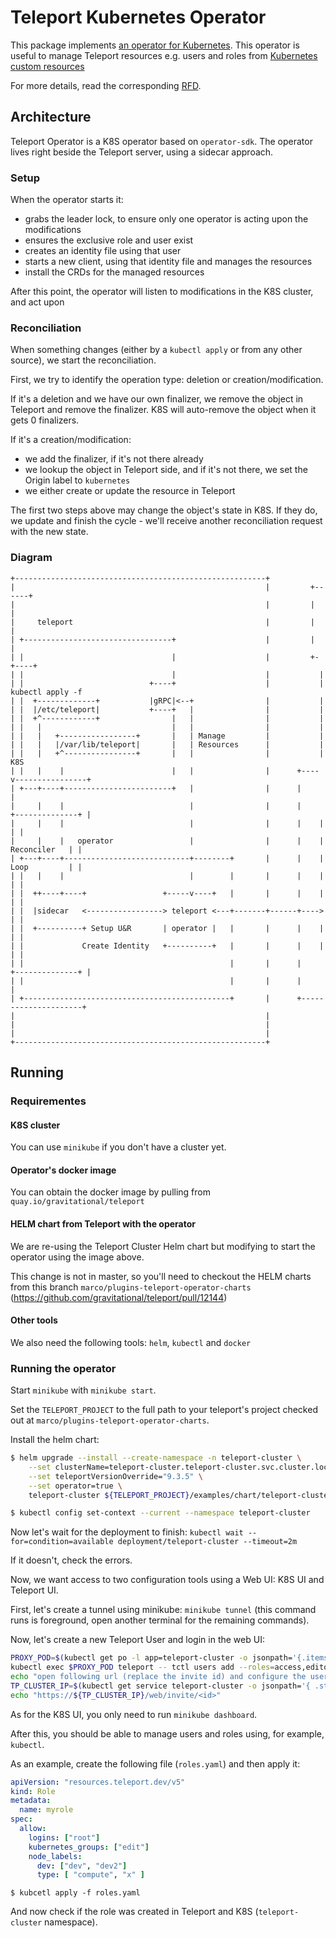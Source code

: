 # Teleport Kubernetes Operator

This package implements [an operator for Kubernetes](https://kubernetes.io/docs/concepts/extend-kubernetes/operator/).
This operator is useful to manage Teleport resources e.g. users and roles from [Kubernetes custom resources](https://kubernetes.io/docs/concepts/extend-kubernetes/api-extension/custom-resources/)

For more details, read the corresponding [RFD](https://github.com/gravitational/teleport-plugins/blob/master/rfd/0001-kubernetes-manager.md).

## Architecture
Teleport Operator is a K8S operator based on `operator-sdk`.
The operator lives right beside the Teleport server, using a sidecar approach.

### Setup
When the operator starts it:
- grabs the leader lock, to ensure only one operator is acting upon the modifications
- ensures the exclusive role and user exist
- creates an identity file using that user
- starts a new client, using that identity file and manages the resources
- install the CRDs for the managed resources

After this point, the operator will listen to modifications in the K8S cluster, and act upon

### Reconciliation
When something changes (either by a `kubectl apply` or from any other source), we start the reconciliation.

First, we try to identify the operation type: deletion or creation/modification.

If it's a deletion and we have our own finalizer, we remove the object in Teleport and remove the finalizer.
K8S will auto-remove the object when it gets 0 finalizers.

If it's a creation/modification:
- we add the finalizer, if it's not there already
- we lookup the object in Teleport side, and if it's not there, we set the Origin label to `kubernetes`
- we either create or update the resource in Teleport

The first two steps above may change the object's state in K8S. If they do, we update and finish the cycle - we'll receive another reconciliation request with the new state.

### Diagram
```
+--------------------------------------------------------+
|                                                        |         +------+
|                                                        |         |      |
|     teleport                                           |         |      |
| +---------------------------------+                    |         |      |
| |                                 |                    |         +-+----+
| |                                 |                    |           |
| |                            +----+                    |           | kubectl apply -f
| |  +-------------+           |gRPC|<--+                |           |
| |  |/etc/teleport|           +----+   |                |           |
| |  +^------------+                |   |                |           |
| |   |                             |   |                |           |
| |   |   +-----------------+       |   | Manage         |           |
| |   |   |/var/lib/teleport|       |   | Resources      |           |
| |   |   +^----------------+       |   |                |           |     K8S
| |   |    |                        |   |                |      +----v----------------+
| +---+----+------------------------+   |                |      |                     |
|     |    |                            |                |      |    +--------------+ |
|     |    |                            |                |      |    |              | |
|     |    |   operator                 |                |      |    | Reconciler   | |
| +---+----+----------------------------+--------+       |      |    | Loop         | |
| |   |    |                            |        |       |      |    |              | |
| |  ++----+----+                 +-----v----+   |       |      |    |              | |
| |  |sidecar   <-----------------> teleport <---+-------+------+---->              | |
| |  +----------+ Setup U&R       | operator |   |       |      |    |              | |
| |             Create Identity   +----------+   |       |      |    |              | |
| |                                              |       |      |    +--------------+ |
| |                                              |       |      |                     |
| +----------------------------------------------+       |      +---------------------+
|                                                        |
|                                                        |
|                                                        |
+--------------------------------------------------------+
```

## Running

### Requirementes

#### K8S cluster
You can use `minikube` if you don't have a cluster yet.

#### Operator's docker image
You can obtain the docker image by pulling from `quay.io/gravitational/teleport`

#### HELM chart from Teleport with the operator
We are re-using the Teleport Cluster Helm chart but modifying to start the operator using the image above.

This change is not in master, so you'll need to checkout the HELM charts from this branch
`marco/plugins-teleport-operator-charts` (https://github.com/gravitational/teleport/pull/12144)

#### Other tools
We also need the following tools: `helm`, `kubectl` and `docker`

### Running the operator

Start `minikube` with `minikube start`.

Set the `TELEPORT_PROJECT` to the full path to your teleport's project checked out at `marco/plugins-teleport-operator-charts`.

Install the helm chart:
```bash
$ helm upgrade --install --create-namespace -n teleport-cluster \
	--set clusterName=teleport-cluster.teleport-cluster.svc.cluster.local \
	--set teleportVersionOverride="9.3.5" \
	--set operator=true \
	teleport-cluster ${TELEPORT_PROJECT}/examples/chart/teleport-cluster

$ kubectl config set-context --current --namespace teleport-cluster

```

Now let's wait for the deployment to finish:
`kubectl wait --for=condition=available deployment/teleport-cluster --timeout=2m`

If it doesn't, check the errors.

Now, we want access to two configuration tools using a Web UI: K8S UI and Teleport UI.

First, let's create a tunnel using minikube: `minikube tunnel` (this command runs is foreground, open another terminal for the remaining commands).

Now, let's create a new Teleport User and login in the web UI:
```bash
PROXY_POD=$(kubectl get po -l app=teleport-cluster -o jsonpath='{.items[0].metadata.name}')
kubectl exec $PROXY_POD teleport -- tctl users add --roles=access,editor teleoperator
echo "open following url (replace the invite id) and configure the user"
TP_CLUSTER_IP=$(kubectl get service teleport-cluster -o jsonpath='{ .status.loadBalancer.ingress[0].ip }')
echo "https://${TP_CLUSTER_IP}/web/invite/<id>"
```

As for the K8S UI, you only need to run `minikube dashboard`.

After this, you should be able to manage users and roles using, for example, `kubectl`.

As an example, create the following file (`roles.yaml`) and then apply it:
```yaml
apiVersion: "resources.teleport.dev/v5"
kind: Role
metadata:
  name: myrole
spec:
  allow:
    logins: ["root"]
    kubernetes_groups: ["edit"]
    node_labels:
      dev: ["dev", "dev2"]
      type: [ "compute", "x" ]
```

`$ kubcetl apply -f roles.yaml`

And now check if the role was created in Teleport and K8S (`teleport-cluster` namespace).
